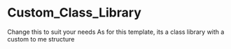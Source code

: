 # Custom_Class_Library

Change this to suit your needs
As for this template, its a class library with a custom to me structure